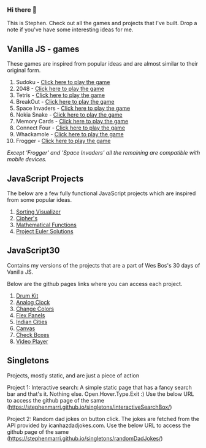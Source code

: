 ### Hi there 👋

<!--
**stephenmarri/stephenmarri** is a ✨ _special_ ✨ repository because its `README.md` (this file) appears on your GitHub profile.

Here are some ideas to get you started:

- 🔭 I’m currently working on ...
- 🌱 I’m currently learning ...
- 👯 I’m looking to collaborate on ...
- 🤔 I’m looking for help with ...
- 💬 Ask me about ...
- 📫 How to reach me: ...
- 😄 Pronouns: ...
- ⚡ Fun fact: ...
-->

This is Stephen. Check out all the games and projects that I've built. Drop a note if you've have some interesting ideas for me.


## Vanilla JS - games  
These games are inspired from popular ideas and are almost similar to their original form.  
  
  1. Sudoku         - [Click here to play the game](https://stephenmarri.github.io/games/sudoku/)
  2. 2048           - [Click here to play the game](https://stephenmarri.github.io/games/2048/)
  3. Tetris         - [Click here to play the game](https://stephenmarri.github.io/games/tetris/)  
  4. BreakOut       - [Click here to play the game](https://stephenmarri.github.io/games/breakout/)  
  5. Space Invaders - [Click here to play the game](https://stephenmarri.github.io/games/spaceInvaders/)
  6. Nokia Snake    - [Click here to play the game](https://stephenmarri.github.io/games/nokiasnake/)  
  7. Memory Cards   - [Click here to play the game](https://stephenmarri.github.io/games/memoryCards/)  
  8. Connect Four   - [Click here to play the game](https://stephenmarri.github.io/games/connectfour/)  
  9. Whackamole     - [Click here to play the game](https://stephenmarri.github.io/games/whackamole/)  
  10. Frogger        - [Click here to play the game](https://stephenmarri.github.io/games/frogger/)  
  
  
<em>Except 'Frogger' and 'Space Invaders' all the remaining are compatible with mobile devices.</em>


## JavaScript Projects

The below are a few fully functional JavaScript projects which are inspired from some popular ideas.

 1. [Sorting Visualizer](https://stephenmarri.github.io/js_projects/sortingVisualizer/)
 2. [Cipher's](https://stephenmarri.github.io/js_projects/ciphers/)
 3. [Mathematical Functions](https://stephenmarri.github.io/js_projects/mathFunctions/)
 4. [Project Euler Solutions](https://stephenmarri.github.io/project_euler/site/)

## JavaScript30

Contains my versions of the projects that are a part of Wes Bos's 30 days of Vanilla JS.
  
Below are the github pages links where you can access each project.    
  
1. [Drum Kit](https://stephenmarri.github.io/JavaScript30/01-DrumKit/)
2. [Analog Clock](https://stephenmarri.github.io/JavaScript30/02-AnalogClock/index.html)
3. [Change Colors](https://stephenmarri.github.io/JavaScript30/03-CSSVariables/)
4. [Flex Panels](https://stephenmarri.github.io/JavaScript30/05-FlexPanels/index.html)
5. [Indian Cities](https://stephenmarri.github.io/JavaScript30/06-TypeAhead/)
6. [Canvas](https://stephenmarri.github.io/JavaScript30/08-Canvas/)
7. [Check Boxes](https://stephenmarri.github.io/JavaScript30/10-CheckBoxes/)
8. [Video Player](https://stephenmarri.github.io/JavaScript30/11-VideoPlayer/)


## Singletons
Projects, mostly static, and are just a piece of action

Project 1: Interactive search: A simple static page that has a fancy search bar and that's it. Nothing else. Open.Hover.Type.Exit :)
Use the below URL to access the github page of the same
(https://stephenmarri.github.io/singletons/interactiveSearchBox/)

Project 2: Random dad jokes on button click. The jokes are fetched from the API provided by icanhazdadjokes.com.
Use the below URL to access the github page of the same 
(https://stephenmarri.github.io/singletons/randomDadJokes/)
